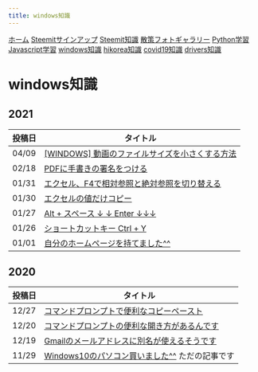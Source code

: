 ```yaml
---
title: windows知識
---
```


[ホーム](../) [Steemitサインアップ](./steemitsignup.html) [Steemit知識](./steemittips.html) [散策フォトギャラリー](./photogarally.html) [Python学習](./python.html) [Javascript学習](./javascript.html) [windows知識](./windowstips.html) [hikorea知識](./hikorea.html) [covid19知識](./covid19tips.html) [drivers知識](./driverslicense.html)

# windows知識

## 2021

|投稿日|タイトル|
|--|---|
|04/09|[[WINDOWS] 動画のファイルサイズを小さくする方法](https://steemit.com/hive-161179/@yasu/windows)|
|02/18|[PDFに手書きの署名をつける](https://steemit.com/japanese/@yasu/6zyvuq-pdf)|
|01/31|[エクセル、F4で相対参照と絶対参照を切り替える](https://steemit.com/japanese/@yasu/f4)|
|01/30|[エクセルの値だけコピー](https://steemit.com/japanese/@yasu/4j4sld)|
|01/27|[Alt + スペース  ↓  ↓  Enter  ↓↓↓](https://steemit.com/japanese/@yasu/alt-enter)|
|01/26|[ショートカットキー Ctrl + Y](https://steemit.com/japanese/@yasu/ctrl-y)|
|01/01|[自分のホームページを持てました^^](https://steemit.com/japanese/@yasu/2rxpb4)|

## 2020

|投稿日|タイトル|
|--|---|
|12/27|[コマンドプロンプトで便利なコピーペースト](https://steemit.com/japanese/@yasu/5scwfc)|
|12/20|[コマンドプロンプトの便利な開き方があるんです](https://steemit.com/japanese/@yasu/6qkqkg)|
|12/19|[Gmailのメールアドレスに別名が使えるそうです](https://steemit.com/japanese/@yasu/gmail-r)|
|11/29|[Windows10のパソコン買いました^^](https://steemit.com/japanese/@yasu/windows10) ただの記事です|






